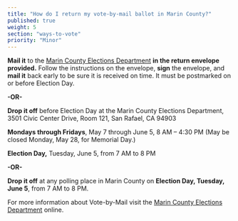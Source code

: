 ```yaml
---
title: "How do I return my vote-by-mail ballot in Marin County?"
published: true
weight: 5
section: "ways-to-vote"
priority: "Minor"
--- 
```


**Mail it** to the [Marin County Elections Department](#section-election-office-contact) **in the return envelope provided.** Follow the instructions on the envelope, **sign** the envelope, and **mail it** back early to be sure it is received on time. It must be postmarked on or before Election Day.  

 **-OR-**  

**Drop it off** before Election Day at the Marin County Elections Department, 3501 Civic Center Drive, Room 121, San Rafael, CA 94903    

**Mondays through Fridays**, May 7 through June 5, 8 AM – 4:30 PM  (May be closed Monday, May 28, for Memorial Day.)  

 **Election Day,** Tuesday, June 5, from 7 AM to 8 PM    
 
 **-OR-**  

**Drop it off** at any polling place in Marin County on **Election Day, Tuesday, June 5**, from 7 AM to 8 PM.  

For more information about Vote-by-Mail visit the [Marin County Elections Department](http://www.marincounty.org/depts/rv/voting-information/voting-by-mail) online.  